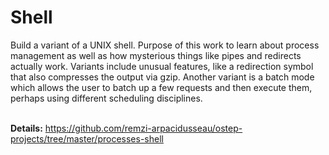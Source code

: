 # Shell

Build a variant of a UNIX shell. Purpose of this work to learn about process
management as well as how mysterious things like pipes and redirects actually
work. Variants include unusual features, like a redirection symbol that also
compresses the output via gzip. Another variant is a batch mode which allows
the user to batch up a few requests and then execute them, perhaps using
different scheduling disciplines.</br></br>

<b>Details:</b> https://github.com/remzi-arpacidusseau/ostep-projects/tree/master/processes-shell
